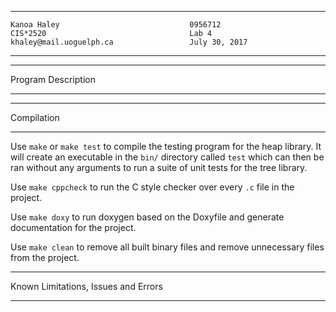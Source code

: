 ****************************************************
```
Kanoa Haley                             0956712
CIS*2520                                Lab 4
khaley@mail.uoguelph.ca                 July 30, 2017
```
****************************************************

*******************
Program Description
*******************

***********
Compilation
***********

Use `make` or `make test` to compile the testing program for the heap library. It will create an executable in the `bin/` directory called `test` which can then be ran without any arguments to run a suite of unit tests for the tree library.

Use `make cppcheck` to run the C style checker over every `.c` file in the project.

Use `make doxy` to run doxygen based on the Doxyfile and generate documentation for the project.

Use `make clean` to remove all built binary files and remove unnecessary files from the project.

************************************
Known Limitations, Issues and Errors
************************************

